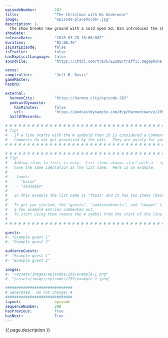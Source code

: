 ```yaml
---
episodeNumber:        282
title:                "The Christmas with No Underwear"
image:                "episode-placeholder.jpg"
description: |-
  The show breaks new ground with a cold open ad, Dan introduces the show's latest lovable sponsored character M.C. Gun Control, we explore Dan's therapy revelations and Jeff hatches a cunning plan turning himself into a tree. Featuring Dan Harmon, Jeff ...
showDate:             
releaseDate:          "2018-03-28 10:00:00Z"
duration:             "02:06:46"
isLostEpisode:        false
isTrailer:            false
hasExplicitLanguage:  false
soundFile:            "https://chtbl.com/track/E2288/traffic.megaphone.fm/STA3969094748.mp3?updated=1630440104"

venue:                
comptroller:          "Jeff B. Davis"
gameMaster:           
hasDnD:               

external:
  harmonCity:         "https://harmon.city/episode-282"
  podcastDynamite:
    hasMinutes:       false
    url:              "https://podcastdynamite.com/#/p/Harmontown/e/299/282"
  hallOfRecords:      

# # # # # # # # # # # # # # # # # # # # # # # # # # # # # # # # # # # # # # # # # # # # #
# Tip!
#   If a line starts with the # symbold then it is considered a comment.
#   Comments do not get processed by the wiki.  They are purely for your information.
# # # # # # # # # # # # # # # # # # # # # # # # # # # # # # # # # # # # # # # # # # # # #

# # # # # # # # # # # # # # # # # # # # # # # # # # # # # # # # # # # # # # # # # # # # #
# Tip!
#   Adding items to lists is easy.  List items always start with a - symbol and have
#   have the same identation as the list name.  Here is an example.
#
#    foods:
#    - "bacon"
#    - "sausages"
#
#   In this example the list name is "foods" and it has two items (bacon, and sausages).
#
#   To get you started, the "guests", "audienceGuests", and "images" lists below have
#   a few example entries commented out.
#   To start using them remove the # symbol from the start of the line.
#
# # # # # # # # # # # # # # # # # # # # # # # # # # # # # # # # # # # # # # # # # # # # #

guests:
#- "Example guest 1"
#- "Example guest 2"

audienceGuests:
#- "Example guest 1"
#- "Example guest 2"

images:
#- "/assets/images/episodes/299/example-1.png"
#- "/assets/images/episodes/299/example-2.jpeg"

##############################
# Generated.  Do not change! #
##############################
layout:               episode
sequenceNumber:       299
hasPrevious:          True
hasNext:              True
---
```


<!-- The episode description will be rendered here -->
{{ page.description }}

<!-- Add your content BELOW here -->
<!-- vvvvvvvvvvvvvvvvvvvvvvvvvvv -->




<!-- ^^^^^^^^^^^^^^^^^^^^^^^^^^^ -->
<!-- Add your content ABOVE here -->

<!-- The episode gallery will be rendered here -->
